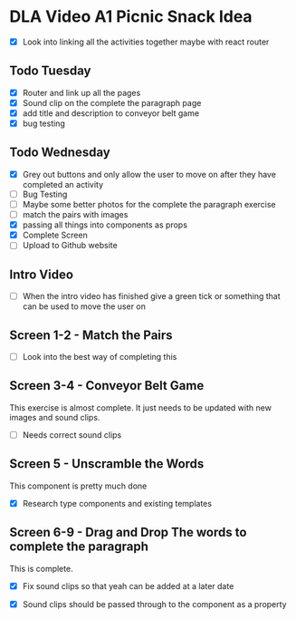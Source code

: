 # DLA Video A1 Picnic Snack Idea

- [x] Look into linking all the activities together maybe with react router



## Todo Tuesday
- [x] Router and link up all the pages
- [x] Sound clip on the complete the paragraph page
- [x] add title and description to conveyor belt game
- [x] bug testing

## Todo Wednesday
- [x] Grey out buttons and only allow the user to move on after they have completed an activity
- [ ] Bug Testing
- [ ] Maybe some better photos for the complete the paragraph exercise
- [ ] match the pairs with images
- [x] passing all things into components as props
- [x] Complete Screen
- [ ] Upload to Github website
## Intro Video
- [ ] When the intro video has finished give a green tick or something that can be used to
      move the user on

## Screen 1-2 - Match the Pairs
- [ ] Look into the best way of completing this

## Screen 3-4 - Conveyor Belt Game
This exercise is almost complete. It just needs to be updated with new
images and sound clips.

- [ ] Needs correct sound clips

## Screen 5 - Unscramble the Words
This component is pretty much done 
- [x] Research type components and existing templates
 

## Screen 6-9 - Drag and Drop The words to complete the paragraph
This is complete. 
- [x] Fix sound clips so that yeah can be added at a later date
- [x] Sound clips should be passed through to the component as a property


